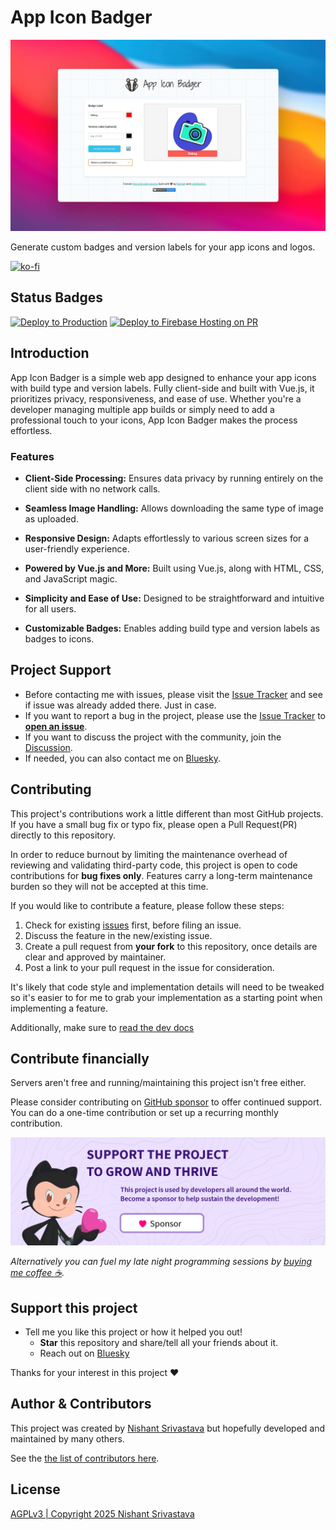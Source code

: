 # App Icon Badger

![Hero](hero.jpg)

Generate custom badges and version labels for your app icons and logos.

[![ko-fi](https://ko-fi.com/img/githubbutton_sm.svg)](https://ko-fi.com/A443EQ6)

## Status Badges

[![Deploy to Production](https://github.com/nisrulz/app-icon-badger/actions/workflows/firebase-hosting-merge.yml/badge.svg)](https://github.com/nisrulz/app-icon-badger/actions/workflows/firebase-hosting-merge.yml) [![Deploy to Firebase Hosting on PR](https://github.com/nisrulz/app-icon-badger/actions/workflows/firebase-hosting-pull-request.yml/badge.svg)](https://github.com/nisrulz/app-icon-badger/actions/workflows/firebase-hosting-pull-request.yml)

## Introduction

App Icon Badger is a simple web app designed to enhance your app icons with build type and version labels. Fully client-side and built with Vue.js, it prioritizes privacy, responsiveness, and ease of use. Whether you're a developer managing multiple app builds or simply need to add a professional touch to your icons, App Icon Badger makes the process effortless.

### Features

- **Client-Side Processing:** Ensures data privacy by running entirely on the client side with no network calls.

- **Seamless Image Handling:** Allows downloading the same type of image as uploaded.

- **Responsive Design:** Adapts effortlessly to various screen sizes for a user-friendly experience.

- **Powered by Vue.js and More:** Built using Vue.js, along with HTML, CSS, and JavaScript magic.

- **Simplicity and Ease of Use:** Designed to be straightforward and intuitive for all users.

- **Customizable Badges:** Enables adding build type and version labels as badges to icons.

## Project Support

- Before contacting me with issues, please visit the [Issue Tracker](https://github.com/nisrulz/app-icon-badger/issues) and see if issue was already added there. Just in case.
- If you want to report a bug in the project, please use the [Issue Tracker](https://github.com/nisrulz/app-icon-badger/issues) to [**open an issue**](https://github.com/nisrulz/app-icon-badger/issues/new/choose).
- If you want to discuss the project with the community, join the [Discussion](https://github.com/nisrulz/app-icon-badger/discussions).
- If needed, you can also contact me on [Bluesky](https://bsky.app/profile/nisrulz.com).

## Contributing

This project's contributions work a little different than most GitHub projects. If you have a small bug fix or typo fix, please open a Pull Request(PR) directly to this repository.

In order to reduce burnout by limiting the maintenance overhead of reviewing and validating third-party code, this project is open to code contributions for **bug fixes only**. Features carry a long-term maintenance burden so they will not be accepted at this time.

If you would like to contribute a feature, please follow these steps:

1. Check for existing [issues](https://github.com/nisrulz/app-icon-badger/issues) first, before filing an issue.
2. Discuss the feature in the new/existing issue.
3. Create a pull request from **your fork** to this repository, once details are clear and approved by maintainer.
4. Post a link to your pull request in the issue for consideration.

It's likely that code style and implementation details will need to be tweaked so it's easier to for me to grab your implementation as a starting point when implementing a feature.

Additionally, make sure to [read the dev docs](dev-doc.md)

## Contribute financially

Servers aren't free and running/maintaining this project isn't free either.

Please consider contributing on [GitHub sponsor](https://github.com/sponsors/nisrulz) to offer continued support. You can do a one-time contribution or set up a recurring monthly contribution.

[![sponsoring monthly](sponsor_banner.png)](https://github.com/sponsors/nisrulz)

_Alternatively you can fuel my late night programming sessions by [buying me coffee :coffee:](https://ko-fi.com/nisrulz)._

## Support this project

- Tell me you like this project or how it helped you out!
  - **Star** this repository and share/tell all your friends about it.
  - Reach out on [Bluesky](https://bsky.app/profile/nisrulz.com)

Thanks for your interest in this project :heart:

## Author & Contributors

This project was created by [Nishant Srivastava](https://github.com/nisrulz/nisrulz.github.io#nishant-srivastava) but hopefully developed and maintained by many others.

See the [the list of contributors here](https://github.com/nisrulz/app-icon-badger/graphs/contributors).

## License

[AGPLv3 | Copyright 2025 Nishant Srivastava](LICENSE)
